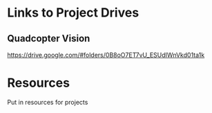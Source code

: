 # Links to Project Drives

## Quadcopter Vision
https://drive.google.com/#folders/0B8oO7ET7vU_ESUdIWnVkd01ta1k

# Resources
Put in resources for projects
